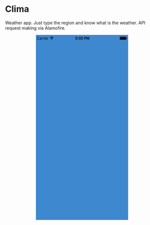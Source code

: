 
# Clima

Weather app. Just type the region and know what is the weather. API request making via Alamofire.



<p float="left">
  <img src="https://github.com/prostiak/Swift/blob/master/img/Clima.gif" width="300" height="600" hspace="100" />
</p>
